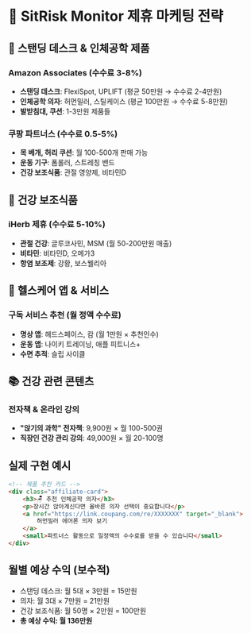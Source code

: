 # 🛒 SitRisk Monitor 제휴 마케팅 전략

## 💺 스탠딩 데스크 & 인체공학 제품

### Amazon Associates (수수료 3-8%)
- **스탠딩 데스크**: FlexiSpot, UPLIFT (평균 50만원 → 수수료 2-4만원)
- **인체공학 의자**: 허먼밀러, 스틸케이스 (평균 100만원 → 수수료 5-8만원)
- **발받침대, 쿠션**: 1-3만원 제품들

### 쿠팡 파트너스 (수수료 0.5-5%)
- **목 베개, 허리 쿠션**: 월 100-500개 판매 가능
- **운동 기구**: 폼롤러, 스트레칭 밴드
- **건강 보조식품**: 관절 영양제, 비타민D

## 💊 건강 보조식품

### iHerb 제휴 (수수료 5-10%)
- **관절 건강**: 글루코사민, MSM (월 50-200만원 매출)
- **비타민**: 비타민D, 오메가3
- **항염 보조제**: 강황, 보스웰리아

## 📱 헬스케어 앱 & 서비스

### 구독 서비스 추천 (월 정액 수수료)
- **명상 앱**: 헤드스페이스, 캄 (월 1만원 × 추천인수)
- **운동 앱**: 나이키 트레이닝, 애플 피트니스+
- **수면 추적**: 슬립 사이클

## 📚 건강 관련 콘텐츠

### 전자책 & 온라인 강의
- **"앉기의 과학" 전자책**: 9,900원 × 월 100-500권
- **직장인 건강 관리 강의**: 49,000원 × 월 20-100명

## 실제 구현 예시

```html
<!-- 제품 추천 카드 -->
<div class="affiliate-card">
    <h3>🪑 추천 인체공학 의자</h3>
    <p>장시간 앉아계신다면 올바른 의자 선택이 중요합니다</p>
    <a href="https://link.coupang.com/re/XXXXXXX" target="_blank">
        허먼밀러 에어론 의자 보기
    </a>
    <small>파트너스 활동으로 일정액의 수수료를 받을 수 있습니다</small>
</div>
```

## 월별 예상 수익 (보수적)
- 스탠딩 데스크: 월 5대 × 3만원 = 15만원
- 의자: 월 3대 × 7만원 = 21만원  
- 건강 보조식품: 월 50명 × 2만원 = 100만원
- **총 예상 수익: 월 136만원** 